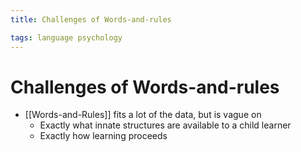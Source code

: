 ```yaml
---
title: Challenges of Words-and-rules

tags: language psychology 
---
```


# Challenges of Words-and-rules
- [[Words-and-Rules]] fits a lot of the data, but is vague on
	- Exactly what innate structures are available to a child learner
	- Exactly how learning proceeds










